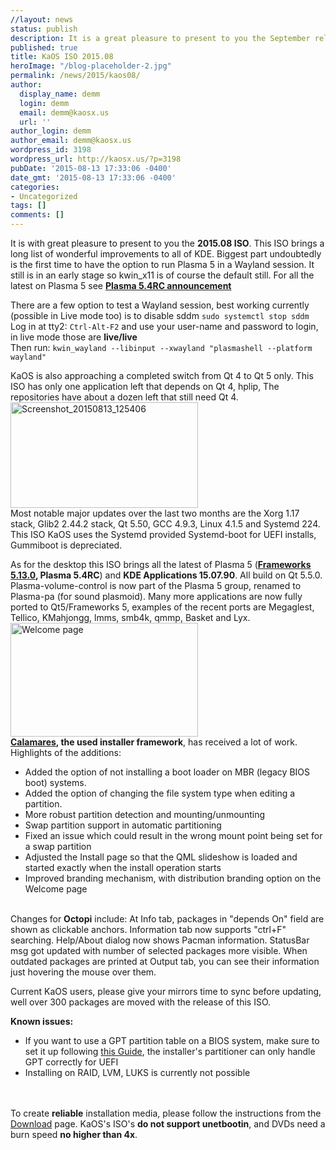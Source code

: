 ```yaml
---
//layout: news
status: publish
description: It is a great pleasure to present to you the September release of a new stable ISO.
published: true
title: KaOS ISO 2015.08
heroImage: "/blog-placeholder-2.jpg"
permalink: /news/2015/kaos08/
author:
  display_name: demm
  login: demm
  email: demm@kaosx.us
  url: ''
author_login: demm
author_email: demm@kaosx.us
wordpress_id: 3198
wordpress_url: http://kaosx.us/?p=3198
pubDate: '2015-08-13 17:33:06 -0400'
date_gmt: '2015-08-13 17:33:06 -0400'
categories:
- Uncategorized
tags: []
comments: []
---
```

<p>It is with great pleasure to present to you the <b>2015.08 ISO</b>. This ISO brings a long list of wonderful improvements to all of KDE.  Biggest part undoubtedly is the first time to have the option to run Plasma 5 in a Wayland session.  It still is in an early stage so kwin_x11 is of course the default still.  For all the latest on Plasma 5 see <b><a class="fancybox-iframe" href="https://www.kde.org/announcements/plasma-5.3.95.php" title="plasma 5.4RC">Plasma 5.4RC announcement</a></b></p>
<p>There are a few option to test a Wayland session, best working currently (possible in Live mode too) is to disable sddm <code>sudo systemctl stop sddm</code><br />
Log in at tty2: <code>Ctrl-Alt-F2</code> and use your user-name and password to login, in live mode those are <strong>live/live</strong><br />
Then run: <code>kwin_wayland --libinput --xwayland "plasmashell --platform wayland"</code></p>
<p>KaOS is also approaching  a completed switch from Qt 4 to Qt 5 only. This ISO has only one application left that depends on Qt 4, hplip, The repositories have about a dozen left that still need Qt 4.<br />
<a href="http://kaosx.us/wp-content/uploads/2015/08/Screenshot_20150813_125406.png"><img src="http://kaosx.us/wp-content/uploads/2015/08/Screenshot_20150813_125406-300x169.png" alt="Screenshot_20150813_125406" width="300" height="169" class="alignright size-medium wp-image-3204" /></a><br />
Most notable major updates over the last two months are the Xorg 1.17 stack, Glib2 2.44.2 stack, Qt 5.50, GCC 4.9.3, Linux 4.1.5 and Systemd 224.<br />
This ISO KaOS uses the Systemd provided Systemd-boot for UEFI installs, Gummiboot is depreciated.</p>
<p>As for the desktop this ISO brings all the latest of Plasma 5 (<strong><a https://www.kde.org/announcements/kde-frameworks-5.13.0.php href="https://www.kde.org/announcements/kde-frameworks-5.13.0.php">Frameworks 5.13.0</a>, Plasma 5.4RC</strong>) and <strong>KDE Applications 15.07.90</strong>.  All build on Qt 5.5.0.  Plasma-volume-control is now part of the Plasma 5 group, renamed to Plasma-pa (for sound plasmoid).  Many more applications are now fully ported to Qt5/Frameworks 5, examples of the recent ports are Megaglest, Tellico, KMahjongg, lmms, smb4k, qmmp, Basket and Lyx.<br />
<a href="http://kaosx.us/wp-content/uploads/2015/07/Screenshot_20150620_150645.png"><img src="http://kaosx.us/wp-content/uploads/2015/07/Screenshot_20150620_150645-300x182.png" alt="Welcome page" width="300" height="182" class="alignleft size-medium wp-image-3156" /></a><br />
<b><a href="http://calamares.github.io/about" title="Calamares">Calamares</a>, the used installer framework</b>, has received a lot of work.  Highlights of the additions:</p>
<ul>
<li>Added the option of not installing a boot loader on MBR (legacy BIOS boot) systems.</li>
<li>Added the option of changing the file system type when editing a partition.</li>
<li>More robust partition detection and mounting/unmounting</li>
<li>Swap partition support in automatic partitioning</li>
<li>Fixed an issue which could result in the wrong mount point being set for a swap partition</li>
<li>Adjusted the Install page so that the QML slideshow is loaded and started exactly when the install operation starts</li>
<li>Improved branding mechanism, with distribution branding option on the Welcome page</li><br />
</ul></p>
<p>Changes for <strong>Octopi</strong> include: At Info tab, packages in "depends On" field are shown as clickable anchors. Information tab now supports "ctrl+F" searching.  Help/About dialog now shows Pacman information.  StatusBar msg got updated with number of selected packages more visible. When outdated packages are printed at Output tab, you can see their information just hovering the mouse over them.</p>
<p>Current KaOS users, please give your mirrors time to sync before updating, well over 300 packages are moved with the release of this ISO.</p>
<p><b>Known issues:</b></p>
<ul>
<li>If you want to use a GPT partition table on a BIOS system, make sure to set it up following <a href="http://kaosx.us/gpt-partitioning/" title="GPT on BIOS">this Guide</a>, the installer's partitioner can only handle GPT correctly for UEFI</li>
<li>Installing on RAID, LVM, LUKS is currently not possible</li><br />
        </ul><br />
        To create <b>reliable</b> installation media, please follow the instructions from the <a href="http://kaosx.us/download/">Download</a> page. KaOS's ISO's <b>do not support unetbootin</b>, and DVDs need a burn speed <b>no higher than 4x</b>.</br><br />
        <br /></p>
